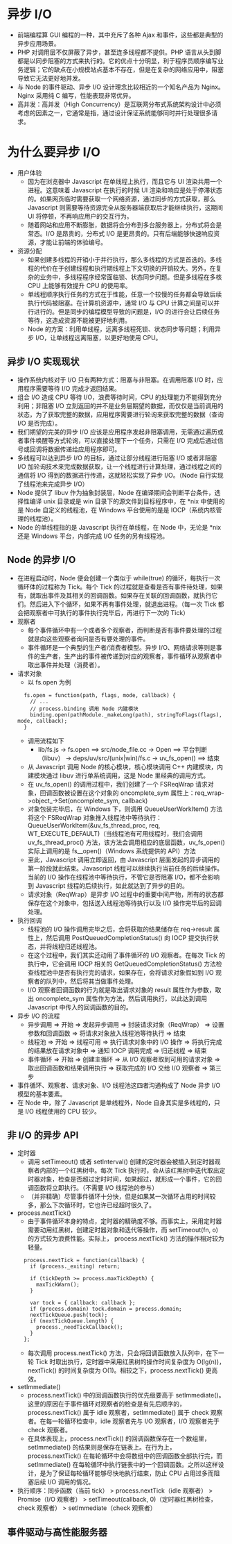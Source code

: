 # 异步 I/O
+ 前端编程算 GUI 编程的一种，其中充斥了各种 Ajax 和事件，这些都是典型的异步应用场景。
+ PHP 对调用层不仅屏蔽了异步，甚至连多线程都不提供。PHP 语言从头到脚都是以同步阻塞的方式来执行的。它的优点十分明显，利于程序员顺序编写业务逻辑；它的缺点在小规模站点基本不存在，但是在复杂的网络应用中，阻塞导致它无法更好地并发。
+ 与 Node 的事件驱动、异步 I/O 设计理念比较相近的一个知名产品为 Nginx。Nginx 采用纯 C 编写，性能表现非常优异。
+ 高并发：高并发（High Concurrency）是互联网分布式系统架构设计中必须考虑的因素之一，它通常是指，通过设计保证系统能够同时并行处理很多请求。

# 为什么要异步 I/O
+ 用户体验
  + 因为在浏览器中 Javascript 在单线程上执行，而且它与 UI 渲染共用一个进程。这意味着 Javascript 在执行的时候 UI 渲染和响应是处于停滞状态的。如果网页临时需要获取一个网络资源，通过同步的方式获取，那么 Javascript 则需要等待资源完全从服务器端获取后才能继续执行，这期间 UI 将停顿，不再响应用户的交互行为。
  + 随着网站和应用不断膨胀，数据将会分布到多台服务器上，分布式将会是常态。I/O 是昂贵的，分布式 I/O 是更昂贵的。只有后端能够快速响应资源，才能让前端的体验编号。
+ 资源分配
  + 如果创建多线程的开销小于并行执行，那么多线程的方式是首选的。多线程的代价在于创建线程和执行期线程上下文切换的开销较大。另外，在复杂的业务中，多线程程序经常面临锁、状态同步问题。但是多线程在多核 CPU 上能够有效提升 CPU 的使用率。
  + 单线程顺序执行任务的方式在于性能，任意一个较慢的任务都会导致后续执行代码被阻塞。在计算机资源中，通常 I/O 与 CPU 计算之间是可以并行进行的。但是同步的编程模型导致的问题是，I/O 的进行会让后续任务等待，这造成资源不能被更好地利用。
  + Node 的方案：利用单线程，远离多线程死锁、状态同步等问题；利用异步 I/O，让单线程远离阻塞，以更好地使用 CPU。

## 异步 I/O 实现现状
+ 操作系统内核对于 I/O 只有两种方式：阻塞与非阻塞。在调用阻塞 I/O 时，应用程序需要等待 I/O 完成才返回结果。
+ 组合 I/O 造成 CPU 等待 I/O，浪费等待时间，CPU 的处理能力不能得到充分利用；非阻塞 I/O 立刻返回的并不是业务层期望的数据，而仅仅是当前调用的状态，为了获取完整的数据，应用程序需要进行轮询来获取完整的数据（查询 I/O 是否完成）。
+ 我们期望的完美的异步 I/O 应该是应用程序发起非阻塞调用，无需通过遍历或者事件唤醒等方式轮询，可以直接处理下一个任务，只需在 I/O 完成后通过信号或回调将数据传递给应用程序即可。
+ 多线程可以达到异步 I/O 的目标，通过让部分线程进行阻塞 I/O 或者非阻塞 I/O 加轮询技术来完成数据获取，让一个线程进行计算处理，通过线程之间的通信将 I/O 得到的数据进行传递，这就轻松实现了异步 I/O。（Node 自行实现了线程池来完成异步 I/O）
+ Node 提供了 libuv 作为抽象封装层，Node 在编译期间会判断平台条件，选择性编译 unix 目录或是 win 目录下的源文件到目标程序中，在 *nix 中使用的是 Node 自定义的线程池，在 Windows 平台使用的是是 IOCP（系统内核管理的线程池）。
+ Node 的单线程指的是 Javascript 执行在单线程，在 Node 中，无论是 *nix 还是 Windows 平台，内部完成 I/O 任务的另有线程池。

## Node 的异步 I/O
+ 在进程启动时，Node 便会创建一个类似于 while(true) 的循环，每执行一次循环体的过程称为 Tick。每个 Tick 的过程就是查看是否有事件待处理，如果有，就取出事件及其相关的回调函数。如果存在关联的回调函数，就执行它们。然后进入下个循环，如果不再有事件处理，就退出进程。（每一次 Tick 都会把观察者中可执行的事件执行完毕后，再进行下一次的 Tick）
+ 观察者
  + 每个事件循环中有一个或者多个观察者，而判断是否有事件要处理的过程就是向这些观察者询问是否有要处理的事件。
  + 事件循环是一个典型的生产者/消费者模型。异步 I/O、网络请求等则是事件的生产者，生产出的事件被传递到对应的观察者，事件循环从观察者中取出事件并处理（消费者）。
+ 请求对象
  + 以 fs.open 为例
  ```es6
    fs.open = function(path, flags, mode, callback) {
      // ...
      // process.binding 调用 Node 内建模块
      binding.open(pathModule._makeLong(path), stringToFlags(flags), mode, callback);
    }
  ```
  + 调用流程如下
    + lib/fs.js -> fs.open ==> src/node_file.cc -> Open ==> 平台判断（libuv） -> deps/uv/src/(unix|win)/fs.c -> uv_fs_open() ==> 结束
  + 从 Javascript 调用 Node 的核心模块，核心模块调用 C++ 内建模块，内建模块通过 libuv 进行单系统调用，这是 Node 里经典的调用方式。
  + 在 uv_fs_open() 的调用过程中，我们创建了一个 FSReqWrap 请求对象，回调函数被设置在这个对象的 oncomplete_sym 属性上：req_wrap->object_->Set(oncomplete_sym, callback)
  + 对象包装完毕后，在 Windows 下，则调用 QueueUserWorkItem() 方法将这个 FSReqWrap 对象推入线程池中等待执行：QueueUserWorkItem(&uv_fs_thread_proc, req, WT_EXECUTE_DEFAULT)（当线程池有可用线程时，我们会调用 uv_fs_thread_proc() 方法，该方法会调用相应的底层函数，uv_fs_open() 实际上调用的是 fs__open()（Windows 系统提供的 API）方法
  + 至此，Javascript 调用立即返回，由 Javascript 层面发起的异步调用的第一阶段就此结束。Javascript 线程可以继续执行当前任务的后续操作。当前的 I/O 操作在线程池中等待执行，不管它是否阻塞 I/O，都不会影响到 Javascript 线程的后续执行，如此就达到了异步的目的。
  + 请求对象（ReqWrap）是异步 I/O 过程中的重要中间产物，所有的状态都保存在这个对象中，包括送入线程池等待执行以及 I/O 操作完毕后的回调处理。
+ 执行回调
  + 线程池的 I/O 操作调用完毕之后，会将获取的结果储存在 req->result 属性上，然后调用 PostQueuedCompletionStatus() 向 IOCP 提交执行状态，并将线程归还线程池。
  + 在这个过程中，我们其实还动用了事件循环的 I/O 观察者。在每次 Tick 的执行中，它会调用 IOCP 相关的 GetQueuedCompletionStatus() 方法检查线程池中是否有执行完的请求，如果存在，会将请求对象假如到 I/O 观察者的队列中，然后将其当做事件处理。
  + I/O 观察者回调函数的行为就是取出请求对象的 result 属性作为参数，取出 oncomplete_sym 属性作为方法，然后调用执行，以此达到调用 Javascript 中传入的回调函数的目的。
+ 异步 I/O 的流程
  + 异步调用 => 开始 => 发起异步调用 => 封装请求对象（ReqWrap） => 设置参数和回调函数 => 将请求对象放入线程池等待执行 => 结束
  + 线程池 => 开始 => 线程可用 => 执行请求对象中的 I/O 操作 => 将执行完成的结果放在请求对象中 =>  通知 IOCP 调用完成 => 归还线程 => 结束
  + 事件循环 => 开始 => 创建主循环 => 从 I/O 观察者取到可用的请求对象 => 取出回调函数和结果调用执行 => 获取完成的 I/O 交给 I/O 观察者 => 第三步
+ 事件循环、观察者、请求对象、I/O 线程池这四者沟通构成了 Node 异步 I/O 模型的基本要素。
+ 在 Node 中，除了 Javascript 是单线程外，Node 自身其实是多线程的，只是 I/O 线程使用的 CPU 较少。

## 非 I/O 的异步 API
+ 定时器
  + 调用 setTimeout() 或者 setInterval() 创建的定时器会被插入到定时器观察者内部的一个红黑树中。每次 Tick 执行时，会从该红黑树中迭代取出定时器对象，检查是否超过定时时间，如果超过，就形成一个事件，它的回调函数将立即执行。（不需要 I/O 线程池的参与）
  + （并非精确）尽管事件循环十分快，但是如果某一次循环占用的时间较多，那么下次循环时，它也许已经超时很久了。
+ process.nextTick()
  + 由于事件循环本身的特点，定时器的精确度不够。而事实上，采用定时器需要动用红黑树，创建定时器对象和迭代等操作，而 setTimeout(fn, o) 的方式较为浪费性能。实际上， process.nextTick() 方法的操作相对较为轻量。
  ```es6
    process.nextTick = function(callback) {
      if (process._exiting) return;

      if (tickDepth >= process.maxTickDepth) {
        maxTickWarn();
      }

      var tock = { callback: callback };
      if (process.domain) tock.domain = process.domain;
      nextTickQueue.push(tock);
      if (nextTickQueue.length) {
        process._needTickCallback();
      }
    };
  ```
  + 每次调用 process.nextTick() 方法，只会将回调函数放入队列中，在下一轮 Tick 时取出执行，定时器中采用红黑树的操作时间复杂度为 O(lg(n))，nextTick() 的时间复杂度为 O(1)。相较之下，process.nextTick() 更高效。
+ setImmediate()
  + process.nextTick() 中的回调函数执行的优先级要高于 setImmediate()。这里的原因在于事件循环对观察者的检查是有先后顺序的，process.nextTick() 属于 idle 观察者，setImmediate() 属于 check 观察者。在每一轮循环检查中，idle 观察者先与 I/O 观察者，I/O 观察者先于 check 观察者。
  + 在具体表现上，process.nextTick() 的回调函数保存在一个数组里，setImmediate() 的结果则是保存在链表上。在行为上，process.nextTick() 在每轮循环中会将数组中的回调函数全部执行完，而 setImmediate() 在每轮循环中执行链表中的一个回调函数。之所以这样设计，是为了保证每轮循环能够尽快地执行结束，防止 CPU 占用过多而阻塞后续 I/O 调用的情况。
+ 执行顺序：同步函数（当前 tick） > process.nextTick（idle 观察者） > Promise（I/O 观察者） > setTimeout(callback, 0)（定时器红黑树检查，check 观察者） > setImmediate（check 观察者）

## 事件驱动与高性能服务器
